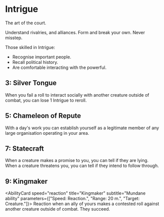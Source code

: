 # Intrigue

The art of the court.

Understand rivalries, and alliances. Form and break your own. Never misstep.

Those skilled in Intrigue:

- Recognise important people.
- Recall political history.
- Are comfortable interacting with the powerful.

## 3: Silver Tongue

<AbilityCard
speed="enhancement"
title="Silver Tongue"
subtitle="Enhancement">
When you fail a roll to interact socially with another creature outside of combat, you can lose 1 Intrigue to reroll.
</AbilityCard>

## 5: Chameleon of Repute

<AbilityCard
speed="enhancement"
title="Chameleon of Repute"
subtitle="Enhancement">
With a day's work you can establish yourself as a legitimate member of any large organisation operating in your area.
</AbilityCard>

## 7: Statecraft

<AbilityCard
speed="enhancement"
title="Statecraft"
subtitle="Enhancement">
When a creature makes a promise to you, you can tell if they are lying. When a creature threatens you, you can tell if they intend to follow through.
</AbilityCard>

## 9: Kingmaker

<AbilityCard
speed="reaction"
title="Kingmaker"
subtitle="Mundane ability"
parameters={["Speed: Reaction.", "Range: 20 m.", "Target: Creature."]}>
Reaction when an ally of yours makes a contested roll against another creature outside of combat. They succeed.
</AbilityCard>
